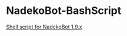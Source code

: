# NadekoBot-BashScript
[Shell script for NadekoBot 1.9.x](http://nadekobot.readthedocs.io/en/latest/guides/Linux%20Guide/)
